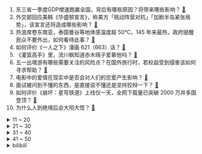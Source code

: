 1. 东三省一季度GDP增速跑赢全国，背后有哪些原因？将带来哪些影响？ [:link:](https://www.zhihu.com/question/598064212)
2. 外交部回应美韩《华盛顿宣言》，称美方「挑动阵营对抗」「加剧半岛紧张局势」，该宣言还将造成哪些影响？ [:link:](https://www.zhihu.com/question/598101346)
3. 热浪席卷东南亚，泰国曼谷等地体感温度超 50℃，145 年来最热，政府提醒民众不要外出，如何看待此事？ [:link:](https://www.zhihu.com/question/597904992)
4. 如何评价《一人之下》漫画 621（663）话？ [:link:](https://www.zhihu.com/question/598172872)
5. 《灌篮高手》里，流川枫知道赤木晴子爱慕他吗？ [:link:](https://www.zhihu.com/question/25949786)
6. 五一出境游有哪些需要关注的风险点？在国外旅行时，若权益受到侵害该如何寻求帮助？ [:link:](https://www.zhihu.com/question/597946408)
7. 电影中的爱情在现实中是否会对人们的恋爱产生影响？ [:link:](https://www.zhihu.com/question/593503670)
8. 面试被问到不懂的东西，是直接说不懂还是坚持狡辩一下？ [:link:](https://www.zhihu.com/question/537844401)
9. 如何评价《崩坏：星穹铁道》上线仅一天，全网下载量已突破 2000 万并多国登顶？ [:link:](https://www.zhihu.com/question/598044124)
10. 为什么人到绝境后会大彻大悟？ [:link:](https://www.zhihu.com/question/565062536)
<details>
<summary>11 ~ 20</summary>

11. 媒体称「泰国央行正与中国央行讨论支持使用人民币与泰铢结算」，多国启用人民币结算，如何看待这一趋势？ [:link:](https://www.zhihu.com/question/598108865)
12. 长安福特高管表示「价格战还不够惨烈，4 月后将迎新车价格战」，目前汽车市场现状如何？ [:link:](https://www.zhihu.com/question/597836493)
13. 国办发文，支持国企扩大招聘规模，稳定机关事业单位岗位规模，募集不少于一百万个青年见习岗位，将有何影响？ [:link:](https://www.zhihu.com/question/597945076)
14. 有哪些适合家庭使用的健身器材值得推荐？ [:link:](https://www.zhihu.com/question/590948017)
15. 为什么公婆都会默认要和儿子一起生活？ [:link:](https://www.zhihu.com/question/595948235)
16. 跑步到底需不需要技巧？ [:link:](https://www.zhihu.com/question/594894694)
17. 妻子与公公的矛盾达到水火不容的地步，我夹在中间痛不欲生，求各位朋友我到底该怎么办？ [:link:](https://www.zhihu.com/question/597053845)
18. 五一去苏州玩有什么好的建议？ [:link:](https://www.zhihu.com/question/455908080)
19. 为什么很多民宿知道会被处罚，还要坚持假期涨价毁约？目前的监管、处罚体系是否存在不足？ [:link:](https://www.zhihu.com/question/597947775)
20. 「看灌篮高手、喝 AD 钙奶」爆火出圈，情怀生意究竟有多赚钱？你会为情怀付费吗？ [:link:](https://www.zhihu.com/question/597246087)
</details>
<details>
<summary>21 ~ 30</summary>

21. 有没有清爽好用的防晒霜推荐？ [:link:](https://www.zhihu.com/question/583733282)
22. 美国众议院通过债务上限法案，这意味着什么？将带来哪些影响？ [:link:](https://www.zhihu.com/question/598017765)
23. 为什么音乐可以治愈我们，治愈我们的是歌词还是旋律？ [:link:](https://www.zhihu.com/question/596480288)
24. 能分享一些你喜欢的小众诗词吗？ [:link:](https://www.zhihu.com/question/593205793)
25. 大学生该存钱出去旅游吗？ [:link:](https://www.zhihu.com/question/596947237)
26. 报道称日方拟安排 G7 领导人向广岛核爆慰灵碑献花，对此如何评价？ [:link:](https://www.zhihu.com/question/598066313)
27. 你说生活，是要物质，还是要精神？ [:link:](https://www.zhihu.com/question/596028856)
28. 预算 500-1000 元，中高端羽毛球拍有哪些值得推荐？ [:link:](https://www.zhihu.com/question/595923334)
29. 有哪些好用的代码生成工具？ [:link:](https://www.zhihu.com/question/27570311)
30. 如何评价淘宝上线「海外拍照比价功能」，可以直接拍照查看汇率换算比价？ ​海外旅游购物有哪些注意事项？ [:link:](https://www.zhihu.com/question/597903857)
</details>
<details>
<summary>31 ~ 40</summary>

31. 为什么行星的轨道是个平面？ [:link:](https://www.zhihu.com/question/587034836)
32. 从小开始培养孩子阅读经典名著的兴趣，可以尝试哪些方式？ [:link:](https://www.zhihu.com/question/596478094)
33. 在自动驾驶企业摆脱高精地图依赖的情况下，slam算法在自动驾驶行车过程中还有什么意义？ [:link:](https://www.zhihu.com/question/590322737)
34. 公司债与企业债有什么区别？ [:link:](https://www.zhihu.com/question/26573885)
35. 长跑运动员为什么选择到埃塞俄比亚高原去训练，而不是青藏高原？ [:link:](https://www.zhihu.com/question/597157615)
36. 如何看待淄博文旅局发文建议游客错峰出游，并把兄弟地市都宣传了一遍？「五一」假期你有何出行计划？ [:link:](https://www.zhihu.com/question/597862578)
37. 特斯拉宣布试点开放 120 座目的地充电站，面向 37 款非特斯拉车型，将产生哪些影响？ [:link:](https://www.zhihu.com/question/597651857)
38. 现在的导弹都已经做到指哪打哪了，为什么还要大力发展轰炸机? [:link:](https://www.zhihu.com/question/596919154)
39. Meta 一季度收入增长 3%，扎克伯格称生成式 AI 将触及公司所有产品，不放弃元宇宙，如何解读？ [:link:](https://www.zhihu.com/question/598064775)
40. 为什么国内很少以所在地的小镇或行政区命名大学呢？ [:link:](https://www.zhihu.com/question/597958019)
</details>
<details>
<summary>41 ~ 50</summary>

41. 部分银行出现新发贷款与理财收益倒挂或接近倒挂的罕见现象，为何会出现这一状况？将产生哪些影响？ [:link:](https://www.zhihu.com/question/598024776)
42. 中国跨境交易人民币使用首超美元，释放了什么信号？将产生哪些影响？ [:link:](https://www.zhihu.com/question/598039827)
43. 如果你是《灌篮高手》里面的赤木晴子，你会选樱木花道还是流川枫？ [:link:](https://www.zhihu.com/question/597385096)
44. 美国第一季度 GDP 环比折合年率初值为 1.1% 远不及预期，原因有哪些？目前美国经济形势如何？ [:link:](https://www.zhihu.com/question/598142259)
45. 报道称 90 后开始进入育儿师等保姆行业，如何看待这一现象？ 90 后进入保姆行业会带来哪些变化？ [:link:](https://www.zhihu.com/question/598030781)
46. 美国第一共和银行股价暴跌流失存款超千亿，后续可能如何发展？美国银行业目前情况如何？ [:link:](https://www.zhihu.com/question/598101386)
47. 猫在围着人转来转去喵喵叫时，为什么行动轨迹往往是个「8 字」？ [:link:](https://www.zhihu.com/question/594163265)
48. 今年五一期间铁路预计发送旅客 1.2 亿人次，超历史同期最高水平，数据如何解读？今年出行需注意哪些？ [:link:](https://www.zhihu.com/question/598063748)
49. 运送大熊猫丫丫的专机已降落上海浦东机场，哪些信息值得关注？后续丫丫在国内如何生活？ [:link:](https://www.zhihu.com/question/598073888)
50. 22-23 赛季英超曼城 4:1 阿森纳，哈兰德破门+ 33球创英超纪录，如何评价这场比赛？ [:link:](https://www.zhihu.com/question/597992254)
</details><details>
<summary>bilibili</summary>

1. 【亮记生物鉴定】网络热传生物鉴定48 [:link:](//www.bilibili.com/video/BV1Xh411j7yC)
2. 《崩坏：星穹铁道》OP：「星间旅行」 [:link:](//www.bilibili.com/video/BV1rh4y1n77f)
3. 意大利新现实主义巅峰！穷过的人才懂！【25格】《偷自行车的人》 [:link:](//www.bilibili.com/video/BV1nP411U7ba)
4. 眼“色”游戏（押韵版） [:link:](//www.bilibili.com/video/BV17P411U7tp)
5. 中国人的油纸伞撑的不是雨，撑的是五千年的文化自信！ [:link:](//www.bilibili.com/video/BV1Jh411778A)
6. 猫德学院招生季：一窝四只抓了七只 [:link:](//www.bilibili.com/video/BV14P411U7sn)
7. 《原神》白术角色PV——「良方难觅」 [:link:](//www.bilibili.com/video/BV1oX4y1B76Y)
8. 找五个导游 一起讲解 [:link:](//www.bilibili.com/video/BV1xT411H7b1)
9. 【星穹铁道】最新免费星琼！开服后新增，1620星琼千万别忘了领 [:link:](//www.bilibili.com/video/BV1Lo4y1L7CW)
10. 求婚计划被女朋友发现后... [:link:](//www.bilibili.com/video/BV1ho4y1L7NH)
<details>
<summary>11 ~ 20</summary>

11. 5斤的铁勺，60cm的铁锅，这道菜，很费手。。 [:link:](//www.bilibili.com/video/BV1cM411G7rL)
12. 买到平价破烂！！ [:link:](//www.bilibili.com/video/BV1614y1f7ru)
13. 耶！发车！ [:link:](//www.bilibili.com/video/BV16V4y1R7a5)
14. 我与山区37名小学生一起造了辆火星车！ [:link:](//www.bilibili.com/video/BV1dh411j7iP)
15. 随便剪剪系列 [:link:](//www.bilibili.com/video/BV17k4y1J79D)
16. 【星穹铁道】超详细体力规划攻略！萌新入坑必备！ [:link:](//www.bilibili.com/video/BV1Zz4y1a7jg)
17. 帅小伙自制淄博烧烤，不用去淄博也能吃爽啦！ [:link:](//www.bilibili.com/video/BV1Sz4y1a7tU)
18. 八爪鱼，全款拿下 [:link:](//www.bilibili.com/video/BV1Mv4y1J7Ba)
19. 2000年前的动漫歌曲人气排行榜TOP100！！【2023年最新】 [:link:](//www.bilibili.com/video/BV1fo4y1b7Rr)
20. 心理学满级小孩 [:link:](//www.bilibili.com/video/BV1PV4y1Z7j7)
</details>
<details>
<summary>21 ~ 30</summary>

21. 真挚动人！孩子们的朗诵让人热泪盈眶 [:link:](//www.bilibili.com/video/BV1mV4y1R79L)
22. 这次我有点悬浮了… 很多粉丝让我来了解徐州烧烤！从车站到市场再到烧烤咱们一起来看看我为什么会悬浮吧！ [:link:](//www.bilibili.com/video/BV17g4y177a7)
23. 当你想找出广东人！ [:link:](//www.bilibili.com/video/BV1fP411m7wu)
24. 【淮秀帮】用天欢视角看《长月烬明》！ [:link:](//www.bilibili.com/video/BV1h24y1F73b)
25. 科幻修仙！人均爆星？星穹铁道世界观&剧情设定入门指南！ [:link:](//www.bilibili.com/video/BV1do4y1b7Gc)
26. 挑战第一次给直男搭档化妆！再去吃南京人童年的鸭血粉丝汤【还愿挑战ep06- 叶新小吃】 [:link:](//www.bilibili.com/video/BV1sM41157Xr)
27. 阿曼达的冒险完整版！看完所有的恐怖录像我惊呆了！！ [:link:](//www.bilibili.com/video/BV1HT411H7sH)
28. 骑行穿越柴达木盆地，几十公里没有人烟，为躲避狂风借宿路边工地 [:link:](//www.bilibili.com/video/BV1gM41157Tz)
29. 她花30元， 给自己准备了一张遗照 [:link:](//www.bilibili.com/video/BV14a4y1P7Nj)
30. 第三季回归！各位久等了！经典网剧《灵魂摆渡》第二十一回《除夕》 [:link:](//www.bilibili.com/video/BV1mg4y177bQ)
</details>
<details>
<summary>31 ~ 40</summary>

31. 超燃国风Super中文版！当我用大圣的故事进行二创填词——“心中赤忱灵山自会有”【SEVENTEEN】 [:link:](//www.bilibili.com/video/BV1qM4y1a7Gq)
32. 后青年时代，愿我们从未改变 [:link:](//www.bilibili.com/video/BV1G24y1F7bM)
33. 让世界感受痛苦！史上最长·佩恩·六道[漂泊浪客]技能全爆料 [:link:](//www.bilibili.com/video/BV1Cc411J7pu)
34. 逆天彩蛋！当你拒绝姬子的上车邀请，留在太空站，游戏直接通关了？？？ [:link:](//www.bilibili.com/video/BV1uv4y1J7mZ)
35. 绝大多数人一生也走不完的路，国之大道，收藏下来，万一有一天可以出发呢？ [:link:](//www.bilibili.com/video/BV1ZM411V7Xb)
36. 猫 猫 祟 祟 [:link:](//www.bilibili.com/video/BV1fm4y1y7z1)
37. 踏遍云南也要找到你 [:link:](//www.bilibili.com/video/BV19v4y1E7q9)
38. 化学老师制毒，挂科学生贩卖？《绝命毒师》第1期解读，启程阿尔伯克基（含彩蛋、色彩、音乐、镜头解析）【墨菲】 [:link:](//www.bilibili.com/video/BV1Nh41177Z2)
39. 会画画的“牌佬”有多恐怖？【游戏王】 [:link:](//www.bilibili.com/video/BV1Y14y1f7qw)
40. SEVENTEEN 'Super' Official MV [:link:](//www.bilibili.com/video/BV1dg4y1j7Eg)
</details>
<details>
<summary>41 ~ 50</summary>

41. 【崩坏星穹铁道入坑指南】第四期：五星角色强度测评，景元/希儿/常驻七雄/卡夫卡银狼罗刹，三测全部能使用的五星角色全面介绍 [:link:](//www.bilibili.com/video/BV1TL411Y7jD)
42. 职场人的内心独白之 表面客气友好，内心暴躁输出。 [:link:](//www.bilibili.com/video/BV1xh4y1n7gn)
43. 【ssss古立特吐槽】答应我想要在萝卜番里面看谈恋爱的请划走 [:link:](//www.bilibili.com/video/BV1TV4y1Z7vw)
44. 恭喜国产剧正式进入无爱无情模式！以《长月烬明》为代表！ [:link:](//www.bilibili.com/video/BV1rh4y1p7wf)
45. 太不内心了 [:link:](//www.bilibili.com/video/BV1do4y157GE)
46. 全世界唯一确定性别的母斑鳖死亡，西游记老鳖原型灭绝进入倒计时 [:link:](//www.bilibili.com/video/BV1hL411Y7nj)
47. 【普罗米修斯】无线充电，再问宕机 [:link:](//www.bilibili.com/video/BV15M4y187hC)
48. 穷。没变异、没高科技，但是真男人——罗夏 [:link:](//www.bilibili.com/video/BV1dc411J7uj)
49. 【吸奇侠】美国黑手党如何打开古巴大门？无限反转、真实教父 [:link:](//www.bilibili.com/video/BV1BM4y1a71G)
50. 不看后悔！抚顺专门做下三路的饭店，各种狠货齐聚一堂！这饭店就离谱！ [:link:](//www.bilibili.com/video/BV1CM4y1a7QH)
</details>
<details>
<summary>51 ~ 60</summary>

51. 紫薯菲士：无限Shake薯香满满，超高颜值，送给你们一杯属于紫色的浪漫。 [:link:](//www.bilibili.com/video/BV11X4y1B7dN)
52. 《一虎杀二羊》 [:link:](//www.bilibili.com/video/BV1AT411H7rC)
53. 素菜炒法技巧，，“万能公式”！！高能干货总结！！！ [:link:](//www.bilibili.com/video/BV1Mz4y1Y7sv)
54. 感觉捡到宝了！这究竟是哪位大神出的神器？ [:link:](//www.bilibili.com/video/BV1go4y1L7nD)
55. 4KHDR⟪进击的巨人•救赎⟫（油管大佬的震撼剪辑） [:link:](//www.bilibili.com/video/BV1g24y1F7D2)
56. 可 是 雪 啊 ，飘 进 双 眼 [:link:](//www.bilibili.com/video/BV1Qc411J7Tn)
57. 《 ✱ 我 推 的 J O J O ✱ 》 [:link:](//www.bilibili.com/video/BV1oX4y1B7mV)
58. 一首《坎农》，致所有的相遇与重逢 [:link:](//www.bilibili.com/video/BV1yL411Y74i)
59. 时隔一年半，Mavic3系列的毕业作品来了！大疆Mavic3 Pro上手 [:link:](//www.bilibili.com/video/BV1Eg4y1L79p)
60. 就你小子有替身是吧！！？【这个忍者超强却过分慎重】第四集 [:link:](//www.bilibili.com/video/BV1NX4y1z7Ak)
</details>
<details>
<summary>61 ~ 70</summary>

61. 【更新至427】SEVENTEEN  - 孙悟空(Super) 舞台 直拍 练习室 零站 [:link:](//www.bilibili.com/video/BV19a4y1V73t)
62. 床太大？还是他太小？ [:link:](//www.bilibili.com/video/BV1yX4y1B7nS)
63. 疯死！原来高光真的是演出来的，不是写出来的！神魔有三生，帝后无来世！【长月烬明】陈都灵邓为 叶冰裳萧凛 [:link:](//www.bilibili.com/video/BV17M41157LX)
64. 【原神二创】《我不是草神》 [:link:](//www.bilibili.com/video/BV1Co4y147tg)
65. 课堂实录｜语文老师吴小轶：如果你明天就死了，你后悔吗？作文课立意升华课，被学生感动到！ [:link:](//www.bilibili.com/video/BV1Lc411J7rW)
66. 我知道阁下的胆子很大，但假如遇上我这几款装置呢？ [:link:](//www.bilibili.com/video/BV1rP411U74X)
67. 当网友问韩男会不会容貌焦虑？百万粉达成读评问答 [:link:](//www.bilibili.com/video/BV1vM411V7Xo)
68. 为啥风靡全球的奶酪，就是在中国混不开呢？ [:link:](//www.bilibili.com/video/BV12c411J7nE)
69. “高手的创作往往体现在简单的旋律‘’ [:link:](//www.bilibili.com/video/BV1io4y157Vj)
70. “天使”的一通电话，保住了他的天使 [:link:](//www.bilibili.com/video/BV1Bs4y1d7x1)
</details>
<details>
<summary>71 ~ 80</summary>

71. 这家店发钱了！90秒吃一个汉堡奖金1580元！真想天天来 [:link:](//www.bilibili.com/video/BV1AV4y1Z77Y)
72. 以前年轻人消费 VS 现在年轻人消费 [:link:](//www.bilibili.com/video/BV1F24y1F7Y5)
73. 你身边的PUA套路藏得有多深？6种伤人于无形的精神操控，你正在经历却不自知... [:link:](//www.bilibili.com/video/BV1Nv4y1J79d)
74. 高分复仇神剧《模范出租车》，全员恶人以暴制暴！全程高能爽到爆！ [:link:](//www.bilibili.com/video/BV1ta4y1P7QA)
75. 当你有重要的事情没干 [:link:](//www.bilibili.com/video/BV1zV4y1R7qc)
76. 永远不要低估路边摊的实力！ [:link:](//www.bilibili.com/video/BV1uz4y1Y7A5)
77. 【老疯杨】远近闻名的袋鼠狗，还身怀狗宝贝？！ [:link:](//www.bilibili.com/video/BV1Ms4y1R7QF)
78. 原来大长腿是这样伸懒腰的！ [:link:](//www.bilibili.com/video/BV1ps4y197WR)
79. 回答外国人对中国的疑问，这都是啥问题啊…？ [:link:](//www.bilibili.com/video/BV1SL411Y7Yy)
80. 糟糕了家人们，狗剩可能真的是狗！这可怎么办！？以后投稿要投到汪星人区吗？ [:link:](//www.bilibili.com/video/BV1Qv4y1E7iB)
</details>
<details>
<summary>81 ~ 90</summary>

81. 一场普通的人质救援，却在墙内发现35具尸体，背后究竟还隐藏着什么样的大人物，人性与规则的考验，理想与现实的冲突，高分佳作，美国边境三部曲之一《边境杀手》 [:link:](//www.bilibili.com/video/BV1jo4y1L7TT)
82. 太阳新曲Shoong! (feat. LISA)MV公开 [:link:](//www.bilibili.com/video/BV12M4y1a7yM)
83. 【崩坏星穹铁道】最全兑换码(持续更新)⚡️兑换方式⚡️开服一个小技巧 [:link:](//www.bilibili.com/video/BV1vP411U7vz)
84. 以防万一你还没看过Happy猫原版视频 [:link:](//www.bilibili.com/video/BV1po4y1L7sf)
85. B友们我没去世，今天路过黔西南，风景真是没得说 [:link:](//www.bilibili.com/video/BV1oT411n7Np)
86. 【半佛】共享充电宝赚的不是钱，是罚款 [:link:](//www.bilibili.com/video/BV1Pm4y117bG)
87. 【Zc故事】危 险 外 卖 [:link:](//www.bilibili.com/video/BV1km4y1y7kt)
88. 真实人物，连续5年躲避10次死神追击，最后一次救他的竟然是死神 [:link:](//www.bilibili.com/video/BV1xh4y1n7iF)
89. 【小床】浅谈渊下宫 [:link:](//www.bilibili.com/video/BV1ks4y1c7hG)
90. 榨干手机芯片？崩坏：星穹铁道性能详细测试与优化指南 [:link:](//www.bilibili.com/video/BV11V4y1o7iB)
</details>
<details>
<summary>91 ~ 100</summary>

91. 【OC/动画手书】-ʜєʟʟɵ! [:link:](//www.bilibili.com/video/BV18m4y1y7Fx)
92. 【卢克文工作室】韩国青年摆烂内卷、台湾名嘴胡说八道，都是经济衰落最后的倔强！ [:link:](//www.bilibili.com/video/BV1sM4y1878w)
93. 新版社区公约上线了！看小黑屋新任管理员罗翔如何“办案” [:link:](//www.bilibili.com/video/BV1sP411U7o2)
94. 【Ed Sheeran】艾德·希兰 正式入驻B站！ [:link:](//www.bilibili.com/video/BV1va4y1V7Sd)
95. 狂肝游戏100小时！这才星穹铁道的真正魅力 [:link:](//www.bilibili.com/video/BV1So4y147xY)
96. 真的没人吃这玩意吗？！ [:link:](//www.bilibili.com/video/BV1ya4y1V7JD)
97. 猫：我要逃离地球表面 [:link:](//www.bilibili.com/video/BV1Sa4y1P7Ea)
98. 飞机上还能这么high？！ [:link:](//www.bilibili.com/video/BV1gT411H7RT)
99. 挑战！退役特种兵化妆成坏人，去缅北金三角湄公河会发生什么事！肌肉能否给我带来安全感！ [:link:](//www.bilibili.com/video/BV1b14y1f7HL)
100. 真6啊！ [:link:](//www.bilibili.com/video/BV1V24y1F7ei)
</details></details>